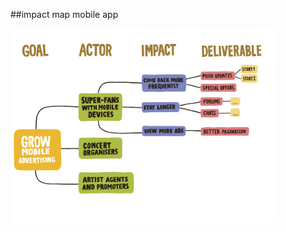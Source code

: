 <!-- .slide: data-background="resources/footer.svg" data-background-size="contain" data-background-position="bottom"  -->

##impact map mobile app

<a href="resources/chartering/impact-map-mobile-app.png">
  <img class="plain" height="85%" width="85%" src="resources/chartering/impact-map-mobile-app.png" />
</a>

<br/>
<br/>
<br/>
<br/>
<br/>
<br/>
<br/>
<br/>
<br/>
<br/>
<br/>
<br/>
<br/>
<br/>
<br/>
<br/>
<br/>
<br/>
<br/>
<br/>
<br/>
<aside class="notes">
  <p>
  </p>
</aside>
